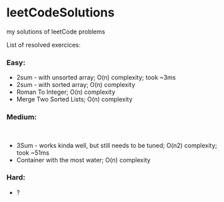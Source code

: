 # leetCodeSolutions
my solutions of leetCode problems

List of resolved exercices:
	<H3>Easy:</H3> 
	<ul>
	<li> 2sum - with unsorted array; O(n) complexity; took ~3ms </li>
	<li> 2sum - with sorted array; O(n) complexity</li>
	<li> Roman To Integer; O(n) complexity</li>
	<li> Merge Two Sorted Lists; O(n) complexity</li>
	</ul>
	<H3>Medium:</H3>  
	<ul>
	<li> 3Sum - works kinda well, but still needs to be tuned; O(n2) complexity; took ~51ms</li>
	<li> Container with the most water; O(n) complexity</li>
	</ul>
	<H3>Hard:</H3> 
	<ul>
	<li> ? </li>
	</ul>
		

